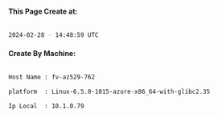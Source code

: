
   
#### This Page Create at:

```bash

2024-02-28 - 14:48:59 UTC

```

#### Create By Machine:

```bash

Host Name : fv-az529-762

platform  : Linux-6.5.0-1015-azure-x86_64-with-glibc2.35

Ip Local  : 10.1.0.79

```

